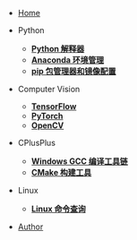 - [Home](README.md)

- Python
    - [**Python 解释器**](https://www.python.org/)
    - [**Anaconda 环境管理**](https://www.anaconda.com/)
    - [**pip 包管理器和镜像配置**](PaperMD/python_env_ai.md)

- Computer Vision
    - [**TensorFlow**](https://tensorflow.google.cn/)
    - [**PyTorch**](https://pytorch.org/)
    - [**OpenCV**](https://opencv.org/)

- CPlusPlus
    - [**Windows GCC 编译工具链**](https://winlibs.com/)
    - [**CMake 构建工具**](https://cmake.org/)

- Linux
    - [**Linux 命令查询**](https://www.linuxcool.com/)

- [Author](PaperMD/author.md)
